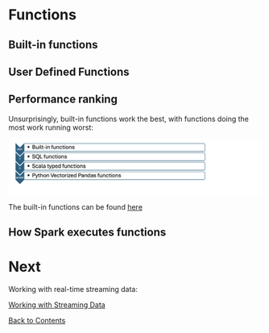 # Functions


## Built-in functions
## User Defined Functions
## Performance ranking
Unsurprisingly, built-in functions work the best, with functions doing the most work running worst:

![Function type performance ranking](/images/udf-performance-ranking.png)

The built-in functions can be found [here](https://spark.apache.org/docs/latest/api/sql/index.html)

## How Spark executes functions

# Next
Working with real-time streaming data:

[Working with Streaming Data](/streaming.md)

[Back to Contents](/contents.md)
